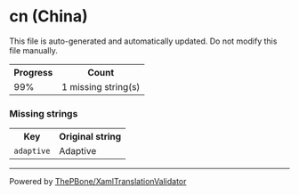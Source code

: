 # cn (China)

This file is auto-generated and automatically updated. Do not modify this file manually.

<table>
<tr><th>Progress</th><th>Count</th></tr>
<tr><td>99%</td><td>1 missing string(s)</td></tr>
</table>

### Missing strings

<table>
<tr><th>Key</th><th>Original string</th></tr>
<tr><td><code>adaptive</code></td><td>Adaptive</td></tr>

</table>

__________

Powered by [ThePBone/XamlTranslationValidator](https://github.com/ThePBone/XamlTranslationValidator)